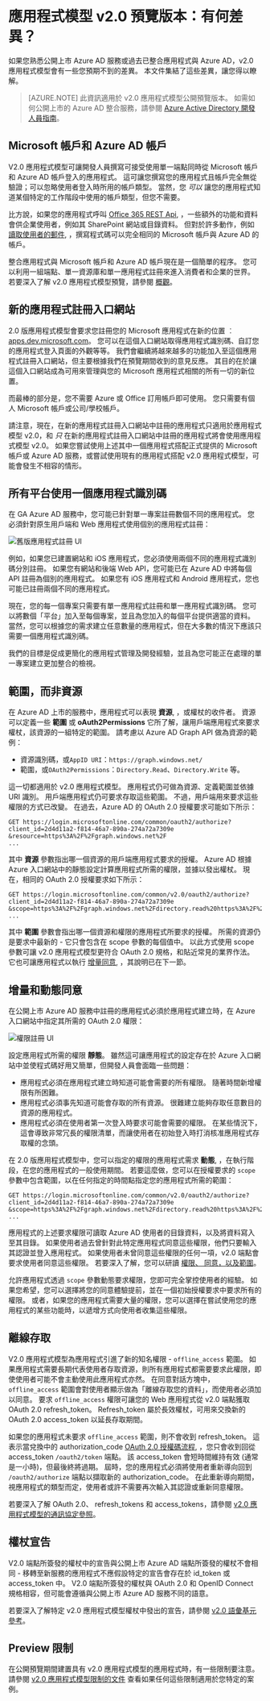 <properties
    pageTitle="應用程式模型 v2.0 | Microsoft Azure"
    description="公開上市的 Azure AD 與 v2.0 應用程式模型公開預覽版之間的比較。"
    services="active-directory"
    documentationCenter=""
    authors="dstrockis"
    manager="mbaldwin"
    editor=""/>

<tags
    ms.service="active-directory"
    ms.workload="identity"
    ms.tgt_pltfrm="na"
    ms.devlang="na"
    ms.topic="article"
    ms.date="12/09/2015"
    ms.author="dastrock"/>

# 應用程式模型 v2.0 預覽版本：有何差異？

如果您熟悉公開上市 Azure AD 服務或過去已整合應用程式與 Azure AD，v2.0 應用程式模型會有一些您預期不到的差異。  本文件集結了這些差異，讓您得以瞭解。

> [AZURE.NOTE]
    此資訊適用於 v2.0 應用程式模型公開預覽版本。  如需如何公開上市的 Azure AD 整合服務，請參閱 [Azure Active Directory 開發人員指南](active-directory-developers-guide.md)。


## Microsoft 帳戶和 Azure AD 帳戶
V2.0 應用程式模型可讓開發人員撰寫可接受使用單一端點同時從 Microsoft 帳戶和 Azure AD 帳戶登入的應用程式。  這可讓您撰寫您的應用程式且帳戶完全無從驗證；可以忽略使用者登入時所用的帳戶類型。  當然，您 *可以* 讓您的應用程式知道某個特定的工作階段中使用的帳戶類型，但您不需要。

比方說，如果您的應用程式呼叫 [Office 365 REST Api](https://msdn.microsoft.com/office/office365/howto/authenticate-Office-365-APIs-using-v2), ，一些額外的功能和資料會供企業使用者，例如其 SharePoint 網站或目錄資料。  但對於許多動作，例如 [讀取使用者的郵件](https://msdn.microsoft.com/office/office365/howto/authenticate-Office-365-APIs-using-v2), ，撰寫程式碼可以完全相同的 Microsoft 帳戶與 Azure AD 的帳戶。  

整合應用程式與 Microsoft 帳戶和 Azure AD 帳戶現在是一個簡單的程序。  您可以利用一組端點、單一資源庫和單一應用程式註冊來進入消費者和企業的世界。  若要深入了解 v2.0 應用程式模型預覽，請參閱 [概觀](active-directory-appmodel-v2-overview.md)。


## 新的應用程式註冊入口網站
2.0 版應用程式模型會要求您註冊您的 Microsoft 應用程式在新的位置 ︰ [apps.dev.microsoft.com](https://apps.dev.microsoft.com)。  您可以在這個入口網站取得應用程式識別碼、自訂您的應用程式登入頁面的外觀等等。  我們會繼續將越來越多的功能加入至這個應用程式註冊入口網站，但主要根據我們在預覽期間收到的意見反應。  其目的在於讓這個入口網站成為可用來管理與您的 Microsoft 應用程式相關的所有一切的新位置。

而最棒的部分是，您不需要 Azure 或 Office 訂用帳戶即可使用。  您只需要有個人 Microsoft 帳戶或公司/學校帳戶。

請注意，現在，在新的應用程式註冊入口網站中註冊的應用程式只適用於應用程式模型 v2.0，和 *只* 在新的應用程式註冊入口網站中註冊的應用程式將會使用應用程式模型 v2.0。  如果您嘗試使用上述其中一個應用程式搭配正式提供的 Microsoft 帳戶或 Azure AD 服務，或嘗試使用現有的應用程式搭配 v2.0 應用程式模型，可能會發生不相容的情形。


## 所有平台使用一個應用程式識別碼
在 GA Azure AD 服務中，您可能已針對單一專案註冊數個不同的應用程式。  您必須針對原生用戶端和 Web 應用程式使用個別的應用程式註冊：

![舊版應用程式註冊 UI](../media/active-directory-v2-flows/old_app_registration.PNG)

例如，如果您已建置網站和 iOS 應用程式，您必須使用兩個不同的應用程式識別碼分別註冊。  如果您有網站和後端 Web API，您可能已在 Azure AD 中將每個 API 註冊為個別的應用程式。  如果您有 iOS 應用程式和 Android 應用程式，您也可能已註冊兩個不同的應用程式。  

<!-- You may have even registered different apps for each of your build environments - one for dev, one for test, and one for production. -->

現在，您的每一個專案只需要有單一應用程式註冊和單一應用程式識別碼。  您可以將數個「平台」加入至每個專案，並且為您加入的每個平台提供適當的資料。  當然，您可以根據您的需求建立任意數量的應用程式，但在大多數的情況下應該只需要一個應用程式識別碼。

<!-- You can also label a particular platform as "production-ready" when it is ready to be published to the outside world, and use that same Application Id safely in your development environments. -->

我們的目標是促成更簡化的應用程式管理及開發經驗，並且為您可能正在處理的單一專案建立更加整合的檢視。


## 範圍，而非資源
在 Azure AD 上市的服務中，應用程式可以表現 **資源**, ，或權杖的收件者。  資源可以定義一些 **範圍** 或 **oAuth2Permissions** 它所了解，讓用戶端應用程式來要求權杖，該資源的一組特定的範圍。  請考慮以 Azure AD Graph API 做為資源的範例：

- 資源識別碼，或`AppID URI`：`https://graph.windows.net/`
- 範圍，或`OAuth2Permissions`：`Directory.Read`、`Directory.Write` 等。  

這一切都適用於 v2.0 應用程式模型。  應用程式仍可做為資源、定義範圍並依據 URI 識別。  用戶端應用程式仍可要求存取這些範圍。  不過，用戶端用來要求這些權限的方式已改變。  在過去，Azure AD 的 OAuth 2.0 授權要求可能如下所示：

```
GET https://login.microsoftonline.com/common/oauth2/authorize?
client_id=2d4d11a2-f814-46a7-890a-274a72a7309e
&resource=https%3A%2F%2Fgraph.windows.net%2F
...
```

其中 **資源** 參數指出哪一個資源的用戶端應用程式要求的授權。  Azure AD 根據 Azure 入口網站中的靜態設定計算應用程式所需的權限，並據以發出權杖。  現在，相同的 OAuth 2.0 授權要求如下所示：

```
GET https://login.microsoftonline.com/common/v2.0/oauth2/authorize?
client_id=2d4d11a2-f814-46a7-890a-274a72a7309e
&scope=https%3A%2F%2Fgraph.windows.net%2Fdirectory.read%20https%3A%2F%2Fgraph.windows.net%2Fdirectory.write
...
```

其中 **範圍** 參數會指出哪一個資源和權限的應用程式所要求的授權。 所需的資源仍是要求中最新的 - 它只會包含在 scope 參數的每個值中。  以此方式使用 scope 參數可讓 v2.0 應用程式模型更符合 OAuth 2.0 規格，和貼近常見的業界作法。  它也可讓應用程式以執行 [增量同意](#incremental-and-dynamic-consent), ，其說明已在下一節。

## 增量和動態同意
在公開上市 Azure AD 服務中註冊的應用程式必須於應用程式建立時，在 Azure 入口網站中指定其所需的 OAuth 2.0 權限：

![權限註冊 UI](../media/active-directory-v2-flows/app_reg_permissions.PNG)

設定應用程式所需的權限 **靜態**。  雖然這可讓應用程式的設定存在於 Azure 入口網站中並使程式碼好用又簡單，但開發人員會面臨一些問題：

- 應用程式必須在應用程式建立時知道可能會需要的所有權限。  隨著時間新增權限有所困難。
- 應用程式必須事先知道可能會存取的所有資源。  很難建立能夠存取任意數目的資源的應用程式。
- 應用程式必須在使用者第一次登入時要求可能會需要的權限。  在某些情況下，這會導致非常冗長的權限清單，而讓使用者在初始登入時打消核准應用程式存取權的念頭。

在 2.0 版應用程式模型中，您可以指定的權限的應用程式需求 **動態**, ，在執行階段，在您的應用程式的一般使用期間。  若要這麼做，您可以在授權要求的 `scope` 參數中包含範圍，以在任何指定的時間點指定您的應用程式所需的範圍：

```
GET https://login.microsoftonline.com/common/v2.0/oauth2/authorize?
client_id=2d4d11a2-f814-46a7-890a-274a72a7309e
&scope=https%3A%2F%2Fgraph.windows.net%2Fdirectory.read%20https%3A%2F%2Fgraph.windows.net%2Fdirectory.write
...
```

應用程式的上述要求權限可讀取 Azure AD 使用者的目錄資料，以及將資料寫入至其目錄。  如果使用者過去曾針對此特定應用程式同意這些權限，他們只要輸入其認證並登入應用程式。  如果使用者未曾同意這些權限的任何一項，v2.0 端點會要求使用者同意這些權限。  若要深入了解，您可以研讀 [權限、 同意，以及範圍](active-directory-v2-scopes.md)。

允許應用程式透過 `scope` 參數動態要求權限，您即可完全掌控使用者的經驗。  如果您希望，您可以選擇將您的同意體驗提前，並在一個初始授權要求中要求所有的權限。  或者，如果您的應用程式需要大量的權限，您可以選擇在嘗試使用您的應用程式的某些功能時，以遞增方式向使用者收集這些權限。

## 離線存取
V2.0 應用程式模型為應用程式引進了新的知名權限 - `offline_access` 範圍。  如果應用程式需要長期代表使用者存取資源，則所有應用程式都需要要求此權限，即使使用者可能不會主動使用此應用程式亦然。  在同意對話方塊中，`offline_access` 範圍會對使用者顯示做為「離線存取您的資料」，而使用者必須加以同意。  要求 `offline_access` 權限可讓您的 Web 應用程式從 v2.0 端點獲取 OAuth 2.0 refresh_token。  Refresh_token 屬於長效權杖，可用來交換新的 OAuth 2.0 access_token 以延長存取期間。  

如果您的應用程式未要求 `offline_access` 範圍，則不會收到 refresh_token。  這表示當兌換中的 authorization_code [OAuth 2.0 授權碼流程](active-directory-v2-protocols.md#oauth2-authorization-code-flow), ，您只會收到回從 access_token `/oauth2/token` 端點。  該 access_token 會短時間維持有效 (通常是一小時)，但最後終將過期。  屆時，您的應用程式必須將使用者重新導向回到 `/oauth2/authorize` 端點以擷取新的 authorization_code。  在此重新導向期間，視應用程式的類型而定，使用者或許不需要再次輸入其認證或重新同意權限。

若要深入了解 OAuth 2.0、 refresh_tokens 和 access_tokens，請參閱 [v2.0 應用程式模型的通訊協定參照](active-directory-v2-protocols.md)。

## 權杖宣告
V2.0 端點所簽發的權杖中的宣告與公開上市 Azure AD 端點所簽發的權杖不會相同 - 移轉至新服務的應用程式不應假設特定的宣告會存在於 id_token 或 access_token 中。   V2.0 端點所簽發的權杖與 OAuth 2.0 和 OpenID Connect 規格相容，但可能會遵循與公開上市 Azure AD 服務不同的語意。

若要深入了解特定 v2.0 應用程式模型權杖中發出的宣告，請參閱 [v2.0 語彙基元參考](active-directory-v2-tokens.md)。


## Preview 限制
在公開預覽期間建置具有 v2.0 應用程式模型的應用程式時，有一些限制要注意。  請參閱 [v2.0 應用程式模型限制的文件](active-directory-v2-limitations.md) 查看如果任何這些限制適用於您特定的案例。


